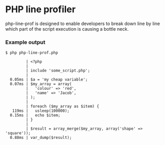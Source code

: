 # PHP line profiler

php-line-prof is designed to enable developers to break down line by line which part of the script execution is causing a bottle neck.

### Example output

```
$ php php-line-prof.php

         | <?php
         |
         | include 'some_script.php';
         |
  0.05ms | $a = 'my cheap variable';
  0.07ms | $my_array = array(
         |   'colour' => 'red',
         |   'name' => 'Jacob',
         | );
         |
         | foreach ($my_array as $item) {
   119ms |   usleep(100000);
  0.15ms |   echo $item;
         | }
         |
         | $result = array_merge($my_array, array('shape' => 'square'));
  0.88ms | var_dump($result);
```
